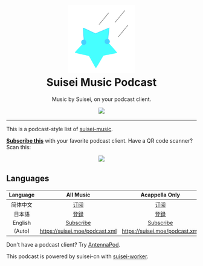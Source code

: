 <h1 align=center>
    <img src="https://raw.githubusercontent.com/suisei-cn/suisei-podcast/master/smp-logo.png" width="180px"></img>
    <br>
    Suisei Music Podcast
</h1>

<p align=center>
    Music by Suisei, on your podcast client.
</p>

<p align=center>
    <a href="https://suisei.moe/podcast.xml"><img src="https://img.shields.io/badge/Podcast-Subscribe here-brightgreen"</img></a>
</p>

<hr>

This is a podcast-style list of [suisei-music](https://github.com/suisei-cn/suisei-music/).

**[Subscribe this](https://suisei.moe/podcast.xml)** with your favorite podcast client. Have a QR code scanner? Scan this:

<p align=center>
    <img src="https://chart.googleapis.com/chart?cht=qr&chl=https://suisei.moe/podcast.xml&chs=240x240"></img>
</p>

## Languages

| Language |                      All Music                      |                        Acappella Only                        |
| :------: | :-------------------------------------------------: | :----------------------------------------------------------: |
| 简体中文 | [订阅](https://suisei.moe/podcast.xml?lang=zh-hans) | [订阅](https://suisei.moe/podcast.xml?lang=zh-hans&filter=1) |
|  日本語  |   [登録](https://suisei.moe/podcast.xml?lang=ja)    |   [登録](https://suisei.moe/podcast.xml?lang=ja&filter=1)    |
| English  | [Subscribe](https://suisei.moe/podcast.xml?lang=en) | [Subscribe](https://suisei.moe/podcast.xml?lang=en&filter=1) |
|  (Auto)  |          <https://suisei.moe/podcast.xml>           |               <https://suisei.moe/podcast.xml>               |

Don't have a podcast client? Try [AntennaPod](https://antennapod.org/).

This podcast is powered by suisei-cn with [suisei-worker](https://github.com/suisei-cn/suisei-worker/).
